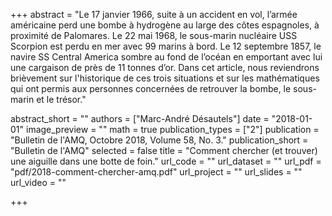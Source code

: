 +++
abstract = "Le 17 janvier 1966, suite à un accident en vol, l’armée américaine perd une bombe à hydrogène au large des côtes espagnoles, à proximité de Palomares. Le 22 mai 1968, le sous-marin nucléaire USS Scorpion est perdu en mer avec 99 marins à bord. Le 12 septembre 1857, le navire SS Central America sombre au fond de l’océan en emportant avec lui une cargaison de près de 11 tonnes d’or. Dans cet article, nous reviendrons brièvement sur l'historique de ces trois situations et sur les mathématiques qui ont permis aux personnes concernées de retrouver la bombe, le sous-marin et le trésor."

abstract_short = ""
authors = ["Marc-André Désautels"]
date = "2018-01-01"
image_preview = ""
math = true
publication_types = ["2"]
publication = "Bulletin de l'AMQ, Octobre 2018, Volume 58, No. 3."
publication_short = "Bulletin de l'AMQ"
selected = false
title = "Comment chercher (et trouver) une aiguille dans une botte de foin."
url_code = ""
url_dataset = ""
url_pdf = "pdf/2018-comment-chercher-amq.pdf"
url_project = ""
url_slides = ""
url_video = ""

+++
